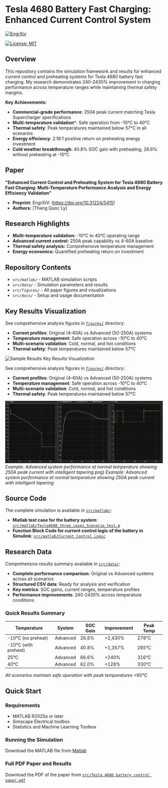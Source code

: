 # Tesla 4680 Battery Fast Charging: Enhanced Current Control System

[![EngrXiv](https://img.shields.io/badge/EngrXiv-Published-blue.svg)](https://doi.org/10.31224/5415)

[![License: MIT](https://img.shields.io/badge/License-MIT-yellow.svg)](https://opensource.org/licenses/MIT)

## Overview

This repository contains the simulation framework and results for enhanced current control and preheating systems for Tesla 4680 battery fast charging. My research demonstrates 240-2430% improvement in charging performance across temperature ranges while maintaining thermal safety margins.

**Key Achievements:**
- **Commercial-grade performance**: 250A peak current matching Tesla Supercharger specifications
- **Multi-temperature validation***: Safe operation from -10°C to 40°C
- **Thermal safety**: Peak temperatures maintained below 57°C in all scenarios
- **Energy efficiency**: 2.18:1 positive return on preheating energy investment
- **Cold weather breakthrough**: 40.8% SOC gain with preheating, 26.6% without preheating at -10°C

## Paper

**"Enhanced Current Control and Preheating System for Tesla 4680 Battery Fast Charging: Multi-Temperature Performance Analysis and Energy Efficiency Validation"**

- **Preprint:** EngrXiV: (https://doi.org/10.31224/5415) 
- **Authors:** [Thang Quoc Ly]

## Research Highlights

- **Multi-temperature validation:** -10°C to 40°C operating range
- **Advanced current control:** 250A peak capability vs 4-60A baseline
- **Thermal safety analysis:** Comprehensive temperature management
- **Energy economics:** Quantified preheating return on investment

## Repository Contents

- `src/matlab/` - MATLAB simulation scripts
- `src/data/` - Simulation parameters and results
- `src/figures/` - All paper figures and visualizations
- `src/docs/` - Setup and usage documentation

## Key Results Visualization

See comprehensive analysis figures in [`figures/`](figures/) directory:

- **Current profiles**: Original (4-60A) vs Advanced (50-250A) systems
- **Temperature management**: Safe operation across -10°C to 40°C  
- **Multi-scenario validation**: Cold, normal, and hot conditions
- **Thermal safety**: Peak temperatures maintained below 57°C

![Sample Results](src/figures/##) Key Results Visualization

See comprehensive analysis figures in [`figures/`](figures/) directory:

- **Current profiles**: Original (4-60A) vs Advanced (50-250A) systems
- **Temperature management**: Safe operation across -10°C to 40°C  
- **Multi-scenario validation**: Cold, normal, and hot conditions
- **Thermal safety**: Peak temperatures maintained below 57°C

![Sample Results](src/figures/figure5_normal_temp_advanced.png)
*Example: Advanced system performance at normal temperature showing 250A peak current with intelligent tapering*.png)
*Example: Advanced system performance at normal temperature showing 250A peak current with intelligent tapering*

## Source Code

The complete simulation is available in [`src/matlab/`](src/matlab/):
- **Matlab test case for the battery system**: [`src/matlab/Tesla4680_three_cases_Scenario_test.m`](src/matlab/Tesla4680_three_cases_Scenario_test.m)
- **Function Block Code for current control logic of the battery in Simulink:** [`src/matlab/Current Control Logic`](src/matlab/Current_Control_Logic)

## Research Data

Comprehensive results summary available in [`src/data/`](src/data/):

- **Complete performance comparison**: Original vs Advanced systems across all scenarios
- **Structured CSV data**: Ready for analysis and verification
- **Key metrics**: SOC gains, current ranges, temperature profiles
- **Performance improvements**: 240-2430% across temperature conditions

### Quick Results Summary
| Temperature | System | SOC Gain | Improvement | Peak Temp |
|-------------|--------|----------|-------------|-----------|
| -10°C (no preheat) | Advanced | 26.6% | +2,430% | 278°C |
| -10°C (with preheat) | Advanced | 40.8% | +1,357% | 285°C |
| 25°C | Advanced | 66.6% | +240% | 316°C |
| 40°C | Advanced | 62.0% | +128% | 330°C |

*All scenarios maintain safe operation with peak temperatures <60°C*

## Quick Start

### Requirements
- MATLAB R2025a or later
- Simscape Electrical toolbox
- Statistics and Machine Learning Toolbox

### Running the Simulation
Download the MATLAB file from [Matlab](src/matlab/Tesla4680_three_cases_Scenario_test.m)

### Full PDF Paper and Results
Download the PDF of the paper from [`src/Tesla 4680 battery control paper.pdf`](src/Tesla_4680_battery_control_paper.pdf)


